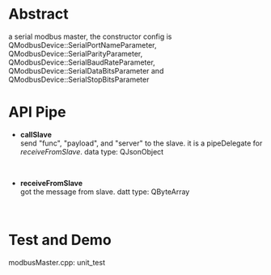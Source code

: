 # Abstract
a serial modbus master, the constructor config is QModbusDevice::SerialPortNameParameter, QModbusDevice::SerialParityParameter, QModbusDevice::SerialBaudRateParameter, QModbusDevice::SerialDataBitsParameter and QModbusDevice::SerialStopBitsParameter

# API Pipe
* **callSlave**  
send "func", "payload", and "server" to the slave. it is a pipeDelegate for _receiveFromSlave_. data type: QJsonObject  
</br>

* **receiveFromSlave**  
got the message from slave. datt type: QByteArray  
</br>

# Test and Demo
modbusMaster.cpp: unit_test  
</br>